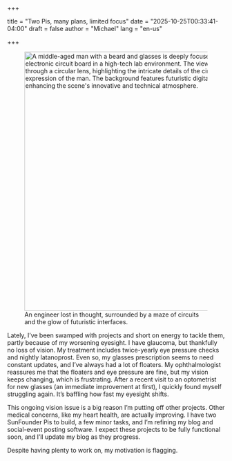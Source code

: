 

+++

title = "Two Pis, many plans, limited focus"
date = "2025-10-25T00:33:41-04:00"
draft = false
author = "Michael"
lang = "en-us"

+++



<figure class="captioned">
  <img src="/uploads/electronics_researcher_working_on_circuit_board.png"
       alt="A middle-aged man with a beard and glasses is deeply focused while working on an electronic circuit board in a high-tech lab environment. The view is framed as if seen through a circular lens, highlighting the intricate details of the circuitry and the thoughtful expression of the man. The background features futuristic digital displays and diagrams, enhancing the scene's innovative and technical atmosphere."
       width="600" />
  <figcaption>
   An engineer lost in thought, surrounded by a maze of circuits and the glow of futuristic interfaces.
  </figcaption>
</figure>

Lately, I’ve been swamped with projects and short on energy to tackle them, partly because of my worsening eyesight. I have glaucoma, but thankfully no loss of vision. My treatment includes twice-yearly eye pressure checks and nightly latanoprost. Even so, my glasses prescription seems to need constant updates, and I’ve always had a lot of floaters. My ophthalmologist reassures me that the floaters and eye pressure are fine, but my vision keeps changing, which is frustrating. After a recent visit to an optometrist for new glasses (an immediate improvement at first), I quickly found myself struggling again. It’s baffling how fast my eyesight shifts.

This ongoing vision issue is a big reason I’m putting off other projects. Other medical concerns, like my heart health, are actually improving. I have two SunFounder Pis to build, a few minor tasks, and I’m refining my blog and social-event posting software. I expect these projects to be fully functional soon, and I’ll update my blog as they progress.

Despite having plenty to work on, my motivation is flagging.